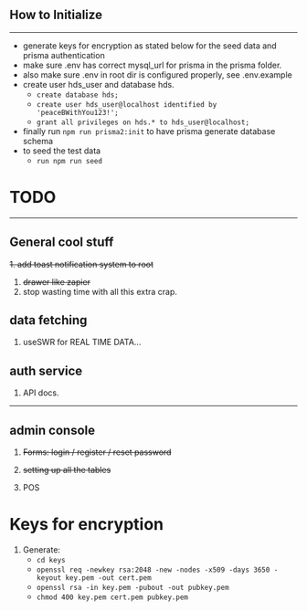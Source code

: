 ## How to Initialize

---

- generate keys for encryption as stated below for the seed data and prisma authentication
- make sure .env has correct mysql_url for prisma in the prisma folder.
- also make sure .env in root dir is configured properly, see .env.example
- create user hds_user and database hds.
  - `create database hds;`
  - `create user hds_user@localhost identified by 'peaceBWithYou123!';`
  - `grant all privileges on hds.* to hds_user@localhost;`
- finally run `npm run prisma2:init` to have prisma generate database schema
- to seed the test data
  - `run npm run seed`

# TODO

---

## General cool stuff

~~1. add toast notification system to root~~
1. ~~drawer like zapier~~
2. stop wasting time with all this extra crap.
## data fetching

1. useSWR for REAL TIME DATA...

## auth service

1.  API docs.

---

## admin console

1. ~~Forms: login / register / reset password~~

2. ~~setting up all the tables~~

3. POS

# Keys for encryption

1. Generate:
   - `cd keys`
   - `openssl req -newkey rsa:2048 -new -nodes -x509 -days 3650 -keyout key.pem -out cert.pem`
   - `openssl rsa -in key.pem -pubout -out pubkey.pem`
   - `chmod 400 key.pem cert.pem pubkey.pem`
